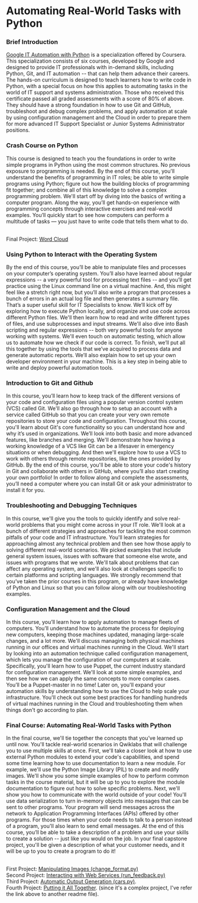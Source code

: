 # Automating Real-World Tasks with Python
<h3> Brief Introduction </h3>

[Google IT Automation with Python](https://www.coursera.org/professional-certificates/google-it-automation) is a specialization offered by Coursera. This specialization consists of six courses, developed by Google and designed to provide IT professionals with in-demand skills, including Python, Git, and IT automation -- that can help them advance their careers. The hands-on curriculum is designed to teach learners how to write code in Python, with a special focus on how this applies to automating tasks in the world of IT support and systems administration. Those who received this certificate passed all graded assessments with a score of 80% of above. They should have a strong foundation in how to use Git and GitHub, troubleshoot and debug complex problems, and apply automation at scale by using configuration management and the Cloud in order to prepare them for more advanced IT Support Specialist or Junior Systems Administrator positions.
<br>

<h3> Crash Course on Python </h3>
This course is designed to teach you the foundations in order to write simple programs in Python using the most common structures. No previous exposure to programming is needed. By the end of this course, you'll understand the benefits of programming in IT roles; be able to write simple programs using Python; figure out how the building blocks of programming fit together; and combine all of this knowledge to solve a complex programming problem. We'll start off by diving into the basics of writing a computer program. Along the way, you’ll get hands-on experience with programming concepts through interactive exercises and real-world examples. You’ll quickly start to see how computers can perform a multitude of tasks — you just have to write code that tells them what to do. <br><br>

Final Project: [Word Cloud](https://github.com/ahmdxrzky/google-it-automation-with-python/blob/main/crash_course_on_python/word_cloud.py) <br>

<h3> Using Python to Interact with the Operating System </h3>
By the end of this course, you’ll be able to manipulate files and processes on your computer’s operating system. You’ll also have learned about regular expressions -- a very powerful tool for processing text files -- and you’ll get practice using the Linux command line on a virtual machine. And, this might feel like a stretch right now, but you’ll also write a program that processes a bunch of errors in an actual log file and then generates a summary file. That’s a super useful skill for IT Specialists to know. We’ll kick off by exploring how to execute Python locally, and organize and use code across different Python files. We'll then learn how to read and write different types of files, and use subprocesses and input streams. We'll also dive into Bash scripting and regular expressions -- both very powerful tools for anyone working with systems. We'll even touch on automatic testing, which allow us to automate how we check if our code is correct. To finish, we’ll put all this together by using the tools that we’ve acquired to process data and generate automatic reports. We’ll also explain how to set up your own developer environment in your machine. This is a key step in being able to write and deploy powerful automation tools.

<h3> Introduction to Git and Github </h3>
In this course, you’ll learn how to keep track of the different versions of your code and configuration files using a popular version control system (VCS) called Git. We'll also go through how to setup an account with a service called GitHub so that you can create your very own remote repositories to store your code and configuration. Throughout this course, you'll learn about Git's core functionality so you can understand how and why it’s used in organizations. We’ll look into both basic and more advanced features, like branches and merging. We'll demonstrate how having a working knowledge of a VCS like Git can be a lifesaver in emergency situations or when debugging. And then we'll explore how to use a VCS to work with others through remote repositories, like the ones provided by GitHub. By the end of this course, you'll be able to store your code's history in Git and collaborate with others in GitHub, where you’ll also start creating your own portfolio! In order to follow along and complete the assessments, you’ll need a computer where you can install Git or ask your administrator to install it for you.

<h3> Troubleshooting and Debugging Techniques </h3>
In this course, we'll give you the tools to quickly identify and solve real-world problems that you might come across in your IT role. We'll look at a bunch of different strategies and approaches for tackling the most common pitfalls of your code and IT infrastructure. You'll learn strategies for approaching almost any technical problem and then see how those apply to solving different real-world scenarios. We picked examples that include general system issues, issues with software that someone else wrote, and issues with programs that we wrote. We'll talk about problems that can affect any operating system, and we'll also look at challenges specific to certain platforms and scripting languages. We strongly recommend that you’ve taken the prior courses in this program, or already have knowledge of Python and Linux so that you can follow along with our troubleshooting examples.

<h3> Configuration Management and the Cloud </h3>
In this course, you’ll learn how to apply automation to manage fleets of computers. You’ll understand how to automate the process for deploying new computers, keeping those machines updated, managing large-scale changes, and a lot more. We'll discuss managing both physical machines running in our offices and virtual machines running in the Cloud. We'll start by looking into an automation technique called configuration management, which lets you manage the configuration of our computers at scale. Specifically, you'll learn how to use Puppet, the current industry standard for configuration management. We'll look at some simple examples, and then see how we can apply the same concepts to more complex cases. You’ll be a Puppet-master in no time! Later on, you'll expand your automation skills by understanding how to use the Cloud to help scale your infrastructure. You'll check out some best practices for handling hundreds of virtual machines running in the Cloud and troubleshooting them when things don't go according to plan.

<h3> Final Course: Automating Real-World Tasks with Python </h3>
In the final course, we'll tie together the concepts that you’ve learned up until now. You'll tackle real-world scenarios in Qwiklabs that will challenge you to use multiple skills at once. First, we'll take a closer look at how to use external Python modules to extend your code's capabilities, and spend some time learning how to use documentation to learn a new module. For example, we'll use the Python Image Library (PIL) to create and modify images. We'll show you some simple examples of how to perform common tasks in the course material, but it will be up to you to explore the module documentation to figure out how to solve specific problems. Next, we'll show you how to communicate with the world outside of your code! You'll use data serialization to turn in-memory objects into messages that can be sent to other programs. Your program will send messages across the network to Application Programming Interfaces (APIs) offered by other programs. For those times when your code needs to talk to a person instead of a program, you'll also learn to send email messages. At the end of this course, you’ll be able to take a description of a problem and use your skills to create a solution -- just like you would on the job. In your final capstone project, you'll be given a description of what your customer needs, and it will be up to you to create a program to do it! <br><br>

First Project: [Manipulating Images (change_format.py)](https://github.com/ahmdxrzky/google-it-automation-with-python/blob/main/automating_real_world_tasks_with_python/change_format.py) <br>
Second Project: [Interacting with Web Services (run_feedback.py)](https://github.com/ahmdxrzky/google-it-automation-with-python/blob/main/automating_real_world_tasks_with_python/run_feedback.py) <br>
Third Project: [Automatic Output Generation (cars.py)](https://github.com/ahmdxrzky/google-it-automation-with-python/blob/main/automating_real_world_tasks_with_python/cars.py). <br>
Fourth Project: [Putting it All Together](https://github.com/ahmdxrzky/google-it-automation-with-python/blob/main/automating_real_world_tasks_with_python/fourth_project.md). 
(since it's a complex project, I've refer the link above to another readme file).
